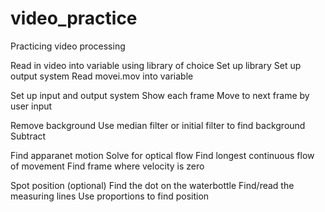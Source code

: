 video_practice
==============

Practicing video processing

Read in video into variable using library of choice
	Set up library
	Set up output system
	Read movei.mov into variable

Set up input and output system
	Show each frame
	Move to next frame by user input

Remove background
	Use median filter or initial filter to find background
	Subtract

Find apparanet motion
	Solve for optical flow
	Find longest continuous flow of movement
	Find frame where velocity is zero

Spot position (optional)
	Find the dot on the waterbottle
	Find/read the measuring lines
	Use proportions to find position
